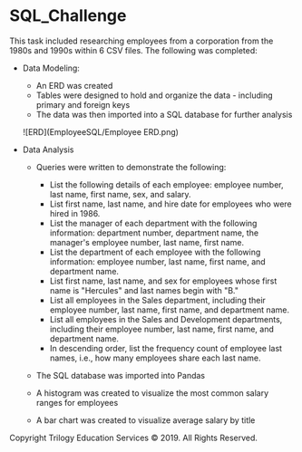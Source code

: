 # SQL_Challenge


This task included researching employees from a corporation from the 1980s and 1990s within 6 CSV files. The following was completed: 

* Data Modeling: 
    - An ERD was created 
    - Tables were designed to hold and organize the data - including primary and foreign keys
    - The data was then imported into a SQL database for further analysis
    
     ![ERD](EmployeeSQL/Employee ERD.png)
    
* Data Analysis
    - Queries were written to demonstrate the following: 
        -  List the following details of each employee: employee number, last name, first name, sex, and salary.
        -  List first name, last name, and hire date for employees who were hired in 1986.
        -  List the manager of each department with the following information: department number, department name, the manager's employee number, last name, first name.
        -  List the department of each employee with the following information: employee number, last name, first name, and department name.
        -  List first name, last name, and sex for employees whose first name is "Hercules" and last names begin with "B."
        -  List all employees in the Sales department, including their employee number, last name, first name, and department name.
        -  List all employees in the Sales and Development departments, including their employee number, last name, first name, and department name.
        -  In descending order, list the frequency count of employee last names, i.e., how many employees share each last name.

    - The SQL database was imported into Pandas
    - A histogram was created to visualize the most common salary ranges for employees 
    - A bar chart was created to visualize average salary by title


Copyright
Trilogy Education Services © 2019. All Rights Reserved.